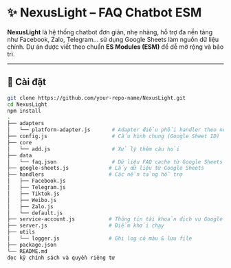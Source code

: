 # ✨ NexusLight – FAQ Chatbot ESM

**NexusLight** là hệ thống chatbot đơn giản, nhẹ nhàng, hỗ trợ đa nền tảng như Facebook, Zalo, Telegram... sử dụng Google Sheets làm nguồn dữ liệu chính. Dự án được viết theo chuẩn **ES Modules (ESM)** để dễ mở rộng và bảo trì.

---

## 🚀 Cài đặt

```bash
git clone https://github.com/your-repo-name/NexusLight.git
cd NexusLight
npm install
.
├── adapters
│   └── platform-adapter.js       # Adapter điều phối handler theo nền tảng
├── config.js                     # Cấu hình chung (Google Sheet ID)
├── core
│   └── add.js                    # Xử lý thêm câu hỏi
├── data
│   └── faq.json                  # Dữ liệu FAQ cache từ Google Sheets
├── google-sheets.js             # Lấy dữ liệu từ Google Sheets
├── handlers                     # Các nền tảng hỗ trợ
│   ├── Facebook.js
│   ├── Telegram.js
│   ├── Tiktok.js
│   ├── Weibo.js
│   ├── Zalo.js
│   └── default.js
├── service-account.js           # Thông tin tài khoản dịch vụ Google
├── server.js                    # Điểm khởi chạy
├── utils
│   └── logger.js                # Ghi log có màu & lưu file
├── package.json
└── README.md
đọc kỹ chính sách và quyền riêng tư 